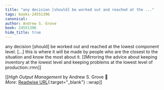 ```yaml
---
title: "any decision [should] be worked out and reached at the ..."
tags: books-24551396
canonical: 
author: Andrew S. Grove
book: 24551396
hide_title: true
---
```


any decision [should] be worked out and reached at the lowest component level. [...] this is where it will be made by people who are the closest to the situation and know the most about it.
[[Mirroring the advice about keeping inventory at the lowest level and keeping problems at the lowest level of production::rmn]]


[[<cite>_High Output Management_</cite> by Andrew S. Grove 📕<br>
_More_: [Readwise URL](https://readwise.io/open/478844290){:target="_blank"}
::wrap]]